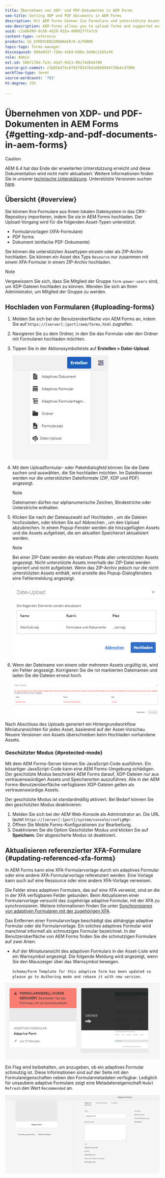 ```yaml
---
title: Übernehmen von XDP- und PDF-Dokumenten in AEM Forms
seo-title: Getting XDP and PDF documents in AEM Forms
description: Mit AEM Forms können Sie Formulare und unterstützte Assets hochladen, um sie mit adaptiven Formularen zu verwenden. Sie können Formulare und zugehörige Ressourcen auch per Massen-Upload als ZIP-Datei hochladen.
seo-description: AEM Forms allows you to upload forms and supported assets to use with adaptive forms. You can also bulk upload forms and related resources as a ZIP.
uuid: c2a86d89-0c56-4d29-932a-dd09277fa7cb
content-type: reference
products: SG_EXPERIENCEMANAGER/6.4/FORMS
topic-tags: forms-manager
discoiquuid: 99da0d37-726e-42b9-b98a-5dd6c2165af6
role: Admin
exl-id: 50bf178d-7a3c-41df-9d13-99c74d944700
source-git-commit: c5b816d74c6f02f85476d16868844f39b4c47996
workflow-type: tm+mt
source-wordcount: '703'
ht-degree: 33%

---
```


# Übernehmen von XDP- und PDF-Dokumenten in AEM Forms {#getting-xdp-and-pdf-documents-in-aem-forms}

>[!CAUTION]
>
>AEM 6.4 hat das Ende der erweiterten Unterstützung erreicht und diese Dokumentation wird nicht mehr aktualisiert. Weitere Informationen finden Sie in unserer [technische Unterstützung](https://helpx.adobe.com/de/support/programs/eol-matrix.html). Unterstützte Versionen suchen [here](https://experienceleague.adobe.com/docs/?lang=de).

## Übersicht {#overview}

Sie können Ihre Formulare aus Ihrem lokalen Dateisystem in das CRX-Repository importieren, indem Sie sie in AEM Forms hochladen. Der Upload-Vorgang wird für die folgenden Asset-Typen unterstützt:

* Formularvorlagen (XFA-Formulare)
* PDF forms
* Dokument (einfache PDF-Dokumente)

Sie können die unterstützten Assettypen einzeln oder als ZIP-Archiv hochladen. Sie können ein Asset des Typs `Resource` nur zusammen mit einem XFA-Formular in einem ZIP-Archiv hochladen.

>[!NOTE]
>
>Vergewissern Sie sich, dass Sie Mitglied der Gruppe `form-power-users` sind, um XDP-Dateien hochladen zu können. Wenden Sie sich an Ihren Administrator, um Mitglied der Gruppe zu werden.

## Hochladen von Formularen {#uploading-forms}

1. Melden Sie sich bei der Benutzeroberfläche von AEM Forms an, indem Sie auf `https://[server]:[port]/aem/forms.html` zugreifen.
1. Navigieren Sie zu dem Ordner, in den Sie das Formular oder den Ordner mit Formularen hochladen möchten.
1. Tippen Sie in der Aktionssymbolleiste auf **Erstellen > Datei-Upload**.

   ![Dateien von der Option „Lokaler Speicher“ unter „Erstellen“](assets/step.png)

1. Mit dem Uploadformular- oder Paketdialogfeld können Sie die Datei suchen und auswählen, die Sie hochladen möchten. Im Dateibrowser werden nur die unterstützten Dateiformate (ZIP, XDP und PDF) angezeigt.

   >[!NOTE]
   >
   >Dateinamen dürfen nur alphanumerische Zeichen, Bindestriche oder Unterstriche enthalten.

1. Klicken Sie nach der Dateiauswahl auf Hochladen , um die Dateien hochzuladen, oder klicken Sie auf Abbrechen , um den Upload abzubrechen. In einem Popup-Fenster werden die hinzugefügten Assets und die Assets aufgelistet, die am aktuellen Speicherort aktualisiert werden.

   >[!NOTE]
   >
   >Bei einer ZIP-Datei werden die relativen Pfade aller unterstützten Assets angezeigt. Nicht unterstützte Assets innerhalb der ZIP-Datei werden ignoriert und nicht aufgelistet. Wenn das ZIP-Archiv jedoch nur die nicht unterstützten Assets enthält, wird anstelle des Popup-Dialogfensters eine Fehlermeldung angezeigt.

   ![Upload-Dialogfenster beim Hochladen eines XFA-Formulars](assets/upload-scr.png)

1. Wenn der Dateiname von einem oder mehreren Assets ungültig ist, wird ein Fehler angezeigt. Korrigieren Sie die rot markierten Dateinamen und laden Sie die Dateien erneut hoch.

   ![Fehlermeldung beim Hochladen eines XFA-Formulars](assets/upload-scr-err.png)

Nach Abschluss des Uploads generiert ein Hintergrundworkflow Miniaturansichten für jedes Asset, basierend auf der Asset-Vorschau. Neuere Versionen von Assets überschreiben beim Hochladen vorhandene Assets.

### Geschützter Modus {#protected-mode}

Mit dem AEM Forms-Server können Sie JavaScript-Code ausführen. Ein bösartiger JavaScript-Code kann eine AEM Forms-Umgebung schädigen. Der geschützte Modus beschränkt AEM Forms darauf, XDP-Dateien nur aus vertrauenswürdigen Assets und Speicherorten auszuführen. Alle in der AEM Forms-Benutzeroberfläche verfügbaren XDP-Dateien gelten als vertrauenswürdige Assets.

Der geschützte Modus ist standardmäßig aktiviert. Bei Bedarf können Sie den geschützten Modus deaktivieren:

1. Melden Sie sich bei der AEM Web-Konsole als Administrator an. Die URL lautet `https://[server]:[port]/system/console/configMgr`.
1. Öffnen Sie Mobile Forms-Konfigurationen zur Bearbeitung.
1. Deaktivieren Sie die Option Geschützter Modus und klicken Sie auf **Speichern**. Der abgesicherte Modus ist deaktiviert.

## Aktualisieren referenzierter XFA-Formulare {#updating-referenced-xfa-forms}

In AEM Forms kann eine XFA-Formularvorlage durch ein adaptives Formular oder eine andere XFA-Formularvorlage referenziert werden. Eine Vorlage kann auch auf eine Ressource oder eine andere XFA-Vorlage verweisen.

Die Felder eines adaptiven Formulars, das auf eine XFA verweist, sind an die in der XFA verfügbaren Felder gebunden. Beim Aktualisieren einer Formularvorlage versucht das zugehörige adaptive Formular, mit der XFA zu synchronisieren. Weitere Informationen finden Sie unter [Synchronisieren von adaptiven Formularen mit der zugehörigen XFA](/help/forms/using/synchronizing-adaptive-forms-xfa.md).

Das Entfernen einer Formularvorlage beschädigt das abhängige adaptive Formular oder die Formularvorlage. Ein solches adaptives Formular wird manchmal informell als schmutziges Formular bezeichnet. In der Benutzeroberfläche von AEM Forms finden Sie die schmutzigen Formulare auf zwei Arten:

* Auf der Miniaturansicht des adaptiven Formulars in der Asset-Liste wird ein Warnsymbol angezeigt. Die folgende Meldung wird angezeigt, wenn Sie den Mauszeiger über das Warnsymbol bewegen.

   `Schema/Form Template for this adaptive form has been updated so please go to Authoring mode and rebase it with new version.`

![Warnung für ein unsynchronisiertes adaptives Formular nach dem Aktualisieren der zugehörigen XFA](assets/dirtyaf.png)

Ein Flag wird beibehalten, um anzugeben, ob ein adaptives Formular schmutzig ist. Diese Informationen sind auf der Seite mit den Formulareigenschaften neben den Formularmetadaten verfügbar. Lediglich für unsaubere adaptive Formulare zeigt eine Metadateneigenschaft `Model Refresh` den Wert `Recommended` an.

![Kennzeichnung eines adaptiven Formular, das mit dem XFA-Modell nicht synchronisiert ist](assets/model-refresh.png)

